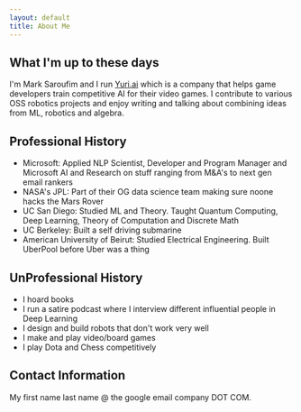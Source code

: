 ```yaml
---
layout: default
title: About Me
---
```


## What I'm up to these days
I'm Mark Saroufim and I run [Yuri.ai](https://www.yuri.ai) which is a company that helps game developers train competitive AI for their video games. I contribute to various OSS robotics projects and enjoy writing and talking about combining ideas from ML, robotics and algebra.

## Professional History
* Microsoft: Applied NLP Scientist, Developer and Program Manager and Microsoft AI and Research on stuff ranging from M&A's to next gen email rankers
* NASA's JPL: Part of their OG data science team making sure noone hacks the Mars Rover
* UC San Diego: Studied ML and Theory. Taught Quantum Computing, Deep Learning, Theory of Computation and Discrete Math
* UC Berkeley: Built a self driving submarine
* American University of Beirut: Studied Electrical Engineering. Built UberPool before Uber was a thing


## UnProfessional History
* I hoard books
* I run a satire podcast where I interview different influential people in Deep Learning
* I design and build robots that don't work very well
* I make and play video/board games
* I play Dota and Chess competitively 

## Contact Information
My first name last name @ the google email company DOT COM.